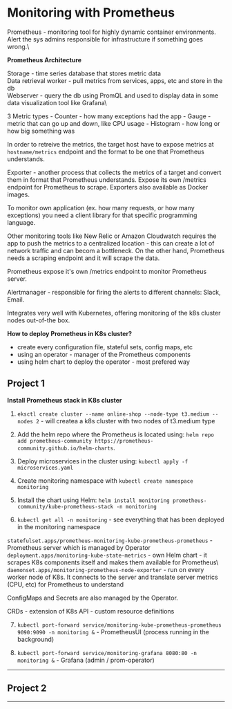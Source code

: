 # Monitoring with Prometheus 

Prometheus - monitoring tool for highly dynamic container environments. Alert the sys admins responsible for infrastructure if something goes wrong.\

**Prometheus Architecture**

Storage - time series database that stores metric data\
Data retrieval worker - pull metrics from services, apps, etc and store in the db\
Webserver - query the db using PromQL and used to display data in some data visualization tool like Grafana\

3 Metric types - Counter - how many exceptions had the app
               - Gauge - metric that can go up and down, like CPU usage
               - Histogram - how long or how big something was

In order to retreive the metrics, the target host have to expose metrics at `hostname/metrics` endpoint and the format to be one that Prometheus understands.

Exporter - another process that collects the metrics of a target and convert them in format that Prometheus understands. Expose its own /metrics endpoint for Prometheus to scrape. Exporters also available as Docker images. 

To monitor own application (ex. how many requests, or how many exceptions) you need a client library for that specific programming language. 

Other monitoring tools like New Relic or Amazon Cloudwatch requires the app to push the metrics to a centralized location - this can create a lot of network traffic and can becom a bottleneck. On the other hand, Prometheus needs a scraping endpoint and it will scrape the data. 

Prometheus expose it's own /metrics endpoint to monitor Prometheus server. 

Alertmanager - responsible for firing the alerts to different channels: Slack, Email.

Integrates very well with Kubernetes, offering monitoring of the k8s cluster nodes out-of-the box.

**How to deploy Prometheus in K8s cluster?**

- create every configuration file, stateful sets, config maps, etc
- using an operator - manager of the Prometheus components
- using helm chart to deploy the operator - most prefered way




## Project 1 

**Install Prometheus stack in K8s cluster**

1. `eksctl create cluster --name online-shop --node-type t3.medium --nodes 2` - will createa a k8s cluster with two nodes of t3.medium type

2. Add the helm repo where the Prometheus is located using: `helm repo add prometheus-community https://prometheus-community.github.io/helm-charts`. 

3. Deploy microservices in the cluster using: `kubectl apply -f microservices.yaml`

4. Create monitoring namespace with `kubectl create namespace monitoring`

5. Install the chart using Helm: `helm install monitoring prometheus-community/kube-prometheus-stack -n monitoring`

6. `kubectl get all -n monitoring` - see everything that has been deployed in the monitoring namespace


`statefulset.apps/prometheus-monitoring-kube-prometheus-prometheus` - Prometheus server which is managed by Operator\
`deployment.apps/monitoring-kube-state-metrics` - own Helm chart - it scrapes K8s components itself and makes them available for Prometheus\ 
`daemonset.apps/monitoring-prometheus-node-exporter` - run on every worker node of K8s. It connects to the server and translate server metrics (CPU, etc) for Prometheus to understand

ConfigMaps and Secrets are also managed by the Operator.

CRDs - extension of K8s API - custom resource definitions

7. `kubectl port-forward service/monitoring-kube-prometheus-prometheus 9090:9090 -n monitoring &` - PrometheusUI (process running in the background)

8. `kubectl port-forward service/monitoring-grafana 8080:80 -n monitoring &` - Grafana (admin / prom-operator)

---

## Project 2

****
